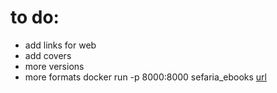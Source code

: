 # to do:
- add links for web
- add covers
- more versions
- more formats
docker run -p 8000:8000 sefaria_ebooks
[url](http://localhost:8000/)